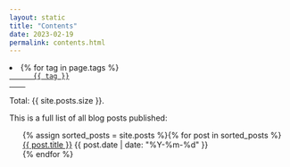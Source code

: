 ```yaml
---
layout: static
title: "Contents"
date: 2023-02-19
permalink: contents.html
---
```


 <li>{% for tag in page.tags %}
  <a href="/tag/{{ tag }}.html">
    <code>
      <nobr>{{ tag }}</nobr>
    </code>
  </a>
</li>

Total: {{ site.posts.size }}.

This is a full list of all blog posts published:
  <ul class="categories-list">
    {% assign sorted_posts = site.posts %}{% for post in sorted_posts %}
      <div class="posts-list-item">
          <span class="posts-list-item-name float-left"><a href="{{ site.baseurl }}{{ post.url }}">{{ post.title }}</a></span>
        <span class="posts-list-item-date float-right">{{ post.date | date: "%Y-%m-%d" }}</span>
      </div>
    {% endfor %}
  </ul>
